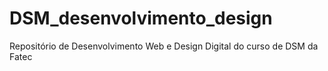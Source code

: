 # DSM_desenvolvimento_design
Repositório de Desenvolvimento Web e Design Digital do curso de DSM da Fatec
